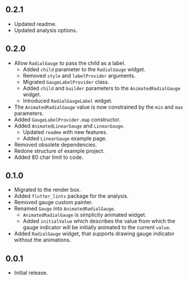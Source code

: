 ## 0.2.1

- Updated readme.
- Updated analysis options.
  
## 0.2.0

- Allow `RadialGauge` to pass the child as a label.
  - Added `child` parameter to the `RadialGauge` widget.
  - Removed `style` and `labelProvider` arguments.
  - Migrated `GaugeLabelProvider` class.
  - Added `child` and `builder` parameters to the `AnimatedRadialGauge` widget.
  - Introduced `RadialGaugeLabel` widget.
- The `AnimatedRadialGauge` value is now constrained by the `min` and `max` parameters.
- Added `GaugeLabelProvider.map` constructor.
- Added `AnimatedLinearGauge` and `LinearGauge`.
  - Updated `readme` with new features.
  - Added `LinearGauge` example page.
- Removed obsolete dependencies.
- Redone structure of example project.
- Added 80 char limit to code.

## 0.1.0

- Migrated to the render box.
- Added `flutter_lints` package for the analysis.
- Removed gauge custom painter.
- Renamed `Gauge` into `AnimatedRadialGauge`.
  - `AnimatedRadialGauge` is simplicity animated widget.
  - Added `initialValue` which describes the value from which the gauge indicator will be initially animated to the current `value`.
- Added `RadialGauge` widget, that supports drawing gauge indicator without the animations.

## 0.0.1

- Initial release.

